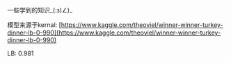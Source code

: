 一些学到的知识_(:з)∠)_ 

模型来源于kernal: [https://www.kaggle.com/theoviel/winner-winner-turkey-dinner-lb-0-990](https://www.kaggle.com/theoviel/winner-winner-turkey-dinner-lb-0-990)

LB: 0.981
